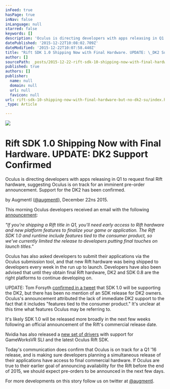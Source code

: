 ```yaml
---
inFeed: true
hasPage: true
inNav: false
inLanguage: null
starred: false
keywords: []
description: 'Oculus is directing developers with apps releasing in Q1 to request final Rift hardware, suggesting Oculus is on track for an imminent pre-order announcement. Support for the DK2 has also been confirmed.'
datePublished: '2015-12-22T10:08:02.709Z'
dateModified: '2015-12-22T10:07:58.440Z'
title: "Rift SDK 1.0 Shipping Now with Final Hardware. UPDATE: \_DK2 Support Confirmed"
author: []
sourcePath: _posts/2015-12-22-rift-sdk-10-shipping-now-with-final-hardware-but-no-dk2-su.md
published: true
authors: []
publisher:
  name: null
  domain: null
  url: null
  favicon: null
url: rift-sdk-10-shipping-now-with-final-hardware-but-no-dk2-su/index.html
_type: Article

---
```

![](https://s3-us-west-2.amazonaws.com/the-grid-img/p/264a323aa84cc08c7c5a6d9b234602d11a7c42a7.jpg)

# Rift SDK 1.0 Shipping Now with Final Hardware. UPDATE:  DK2 Support Confirmed

Oculus is directing developers with apps releasing in Q1 to request final Rift hardware, suggesting Oculus is on track for an imminent pre-order announcement. Support for the DK2 has been confirmed.

by Augmentl ([@augmentl][0]), December 22ns 2015\.

This morning Oculus developers received an email with the following [announcement][1]:

_"If you're shipping a Rift title in Q1, you'll need early access to Rift hardware and new platform features to finalize your game or application. The Rift SDK 1.0 and runtime include features tied to the consumer product, so we've currently limited the release to developers putting final touches on launch titles."_

Oculus has also asked developers to submit their applications via the Oculus submission tool, and that new Rift hardware was being shipped to developers every week in the run up to launch. Developers have also been advised that until they obtain final Rift hardware, DK2 and SDK 0.8 are the right platforms to continue developing on. 

UPDATE: Tom Forsyth [confirmed in a tweet][2] that SDK 1.0 will be supporting the DK2, but there has been no mention of an SDK release for DK2 owners. Oculus's announcement attributed the lack of immediate DK2 support to the fact that it includes "features tied to the consumer product." It's unclear at this time what features Oculus may be referring to.  

It's likely SDK 1.0 will be released more broadly in the next few weeks following an official announcement of the Rift's commercial release date.

Nvidia has also released a [new set of drivers][3] with support for GameWorksVR SLI and the latest Oculus Rift SDK. 

Today's communication does confirm that Oculus is on track for a Q1 '16 release, and is making sure developers planning a simultaneous release of their applications have access to final commercial hardware. If Oculus are true to their earlier goal of announcing availability for the Rift before the end of 2015, we should expect pre-orders to be announced in the next few days. 

For more developments on this story follow us on twitter at [@augmentl][0].

[0]: http://twitter.com/augmentl
[1]: https://developer.oculus.com/blog/rift-sdk-1-0-shipping-to-developers-with-final-rift-hardware/
[2]: https://twitter.com/tom_forsyth/status/679185974237106176
[3]: http://www.geforce.co.uk/drivers/results/97063